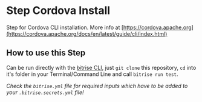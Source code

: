 # Step Cordova Install

Step for Cordova CLI installation. More info at [https://cordova.apache.org](https://cordova.apache.org/docs/en/latest/guide/cli/index.html)

## How to use this Step

Can be run directly with the [bitrise CLI](https://github.com/bitrise-io/bitrise),
just `git clone` this repository, `cd` into it's folder in your Terminal/Command Line
and call `bitrise run test`.

*Check the `bitrise.yml` file for required inputs which have to be
added to your `.bitrise.secrets.yml` file!*

